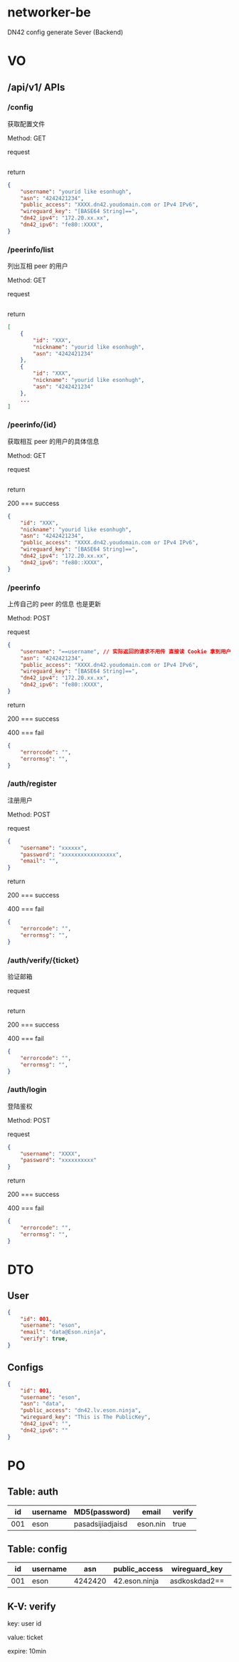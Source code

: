 # networker-be

DN42 config generate Sever (Backend)

# VO

## /api/v1/ APIs

### /config

获取配置文件

Method: GET

request

```json
```

return 

```json
{
    "username": "yourid like esonhugh",
    "asn": "4242421234",
    "public_access": "XXXX.dn42.youdomain.com or IPv4 IPv6",
    "wireguard_key": "[BASE64 String]==",
    "dn42_ipv4": "172.20.xx.xx",
    "dn42_ipv6": "fe80::XXXX",
}
```

### /peerinfo/list

列出互相 peer 的用户

Method: GET

request

```json
```

return

```json
[
    {
        "id": "XXX",
        "nickname": "yourid like esonhugh",
        "asn": "4242421234"
    }, 
    {
        "id": "XXX",
        "nickname": "yourid like esonhugh",
        "asn": "4242421234"
    }, 
    ...
]
```


### /peerinfo/{id}

获取相互 peer 的用户的具体信息

Method: GET

request

```json
```

return 

200 === success

```json
{
    "id": "XXX",
    "nickname": "yourid like esonhugh",
    "asn": "4242421234",
    "public_access": "XXXX.dn42.youdomain.com or IPv4 IPv6",
    "wireguard_key": "[BASE64 String]==",
    "dn42_ipv4": "172.20.xx.xx",
    "dn42_ipv6": "fe80::XXXX",
}
```

### /peerinfo

上传自己的 peer 的信息 也是更新

Method: POST

request

```json
{
    "username": "==username", // 实际返回的请求不用传 直接读 Cookie 拿到用户
    "asn": "4242421234",
    "public_access": "XXXX.dn42.youdomain.com or IPv4 IPv6",
    "wireguard_key": "[BASE64 String]==",
    "dn42_ipv4": "172.20.xx.xx",
    "dn42_ipv6": "fe80::XXXX",
}
```

return 

200 === success

400 === fail

```json
{
    "errorcode": "",
    "errormsg": "",
}
```

### /auth/register

注册用户

Method: POST

request
```json
{
    "username": "xxxxxx",
    "password": "xxxxxxxxxxxxxxxxx",
    "email": "",
}
```

return 

200 === success

400 === fail

```json
{
    "errorcode": "",
    "errormsg": "",
}
```

### /auth/verify/{ticket}

验证邮箱

request
```json
```

return 

200 === success

400 === fail

```json
{
    "errorcode": "",
    "errormsg": "",
}
```

### /auth/login

登陆鉴权

Method: POST

request
```json
{
    "username": "XXXX",
    "password": "xxxxxxxxxx"
}
```


return 

200 === success

400 === fail

```json
{
    "errorcode": "",
    "errormsg": "",
}
```

# DTO

## User

``` json
{
    "id": 001,
    "username": "eson",
    "email": "data@Eson.ninja",
    "verify": true,
}
```

## Configs

``` json
{
    "id": 001,
    "username": "eson",
    "asn": "data",
    "public_access": "dn42.lv.eson.ninja",
    "wireguard_key": "This is The PublicKey",
    "dn42_ipv4": "",
    "dn42_ipv6": ""
}
```

# PO

## Table: auth

|id |username|MD5(password)|email|verify|
|---|--------|-------------|-----|------|
|001|eson|pasadsijiadjaisd|eson.nin|true|

## Table: config

|id |username|asn|public_access|wireguard_key|dn42_ipv4|dn42_ipv6|
|---|--------|---|-------------|-------------|---------|---------|
|001|eson|4242420|42.eson.ninja|asdkoskdad2==|172.xxxxx|fe80::222|

## K-V: verify

key: user id

value: ticket

expire: 10min